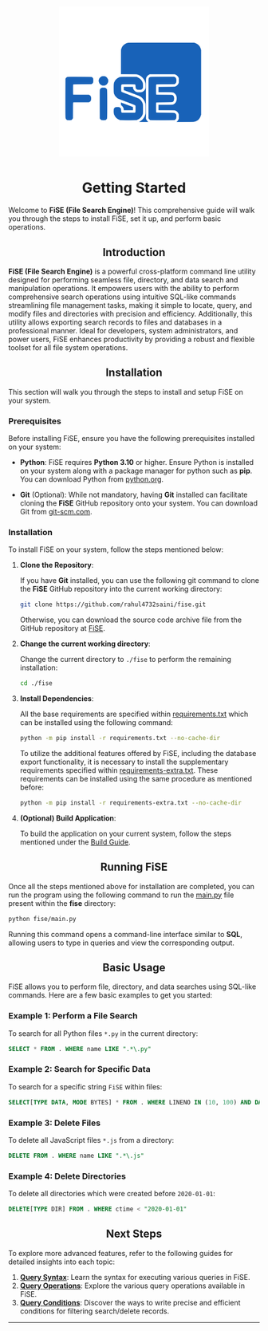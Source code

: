 <h1 align=center><img src="../assets/fise.svg" width=300></h1>

<h1 align=center>Getting Started</h1>

Welcome to **FiSE (File Search Engine)**! This comprehensive guide will walk you through the steps to install FiSE, set it up, and perform basic operations.

<h2 align=center>Introduction</h2>

**FiSE (File Search Engine)** is a powerful cross-platform command line utility designed for performing seamless file, directory, and data search and manipulation operations. It empowers users with the ability to perform comprehensive search operations using intuitive SQL-like commands streamlining file management tasks, making it simple to locate, query, and modify files and directories with precision and efficiency. Additionally, this utility allows exporting search records to files and databases in a professional manner. Ideal for developers, system administrators, and power users, FiSE enhances productivity by providing a robust and flexible toolset for all file system operations.

<h2 align=center>Installation</h2>

This section will walk you through the steps to install and setup FiSE on your system.

### Prerequisites

Before installing FiSE, ensure you have the following prerequisites installed on your system:

- **Python**: FiSE requires **Python 3.10** or higher. Ensure Python is installed on your system along with a package manager for python such as **pip**. You can download Python from [python.org](https://www.python.org/downloads/).

- **Git** (Optional): While not mandatory, having **Git** installed can facilitate cloning the **FiSE** GitHub repository onto your system. You can download Git from [git-scm.com](https://www.git-scm.com).

### Installation

To install FiSE on your system, follow the steps mentioned below:

1. **Clone the Repository**:

   If you have **Git** installed, you can use the following git command to clone the **FiSE** GitHub repository into the current working directory:

   ```bash
   git clone https://github.com/rahul4732saini/fise.git
   ```

   Otherwise, you can download the source code archive file from the GitHub repository at [FiSE](https://www.github.com/rahul4732saini/fise).

2. **Change the current working directory**:

   Change the current directory to `./fise` to perform the remaining installation:

   ```bash
   cd ./fise
   ```

3. **Install Dependencies**:

   All the base requirements are specified within [requirements.txt](../requirements.txt) which can be installed using the following command:

   ```bash
   python -m pip install -r requirements.txt --no-cache-dir
   ```

   To utilize the additional features offered by FiSE, including the database export functionality, it is necessary to install the supplementary requirements specified within [requirements-extra.txt](../requirements-extra.txt). These requirements can be installed using the same procedure as mentioned before:

   ```bash
   python -m pip install -r requirements-extra.txt --no-cache-dir
   ```

4. **(Optional) Build Application**:

   To build the application on your current system, follow the steps mentioned under the [Build Guide](./build-executable.md).

<h2 align=center>Running FiSE</h2>

Once all the steps mentioned above for installation are completed, you can run the program using the following command to run the [main.py](../fise/main.py) file present within the **fise** directory:

```bash
python fise/main.py
```

Running this command opens a command-line interface similar to **SQL**, allowing users to type in queries and view the corresponding output.

<h2 align=center>Basic Usage</h2>

FiSE allows you to perform file, directory, and data searches using SQL-like commands. Here are a few basic examples to get you started:

### Example 1: Perform a File Search

   To search for all Python files `*.py` in the current directory:

   ```SQL
   SELECT * FROM . WHERE name LIKE ".*\.py"
   ```

### Example 2: Search for Specific Data

   To search for a specific string `FiSE` within files:

   ```SQL
   SELECT[TYPE DATA, MODE BYTES] * FROM . WHERE LINENO IN (10, 100) AND DATA LIKE ".*FiSE.*"
   ```

### Example 3: Delete Files

   To delete all JavaScript files `*.js` from a directory:

   ```SQL
   DELETE FROM . WHERE name LIKE ".*\.js"
   ```

### Example 4: Delete Directories

   To delete all directories which were created before `2020-01-01`:

   ```SQL
   DELETE[TYPE DIR] FROM . WHERE ctime < "2020-01-01"
   ```

<h2 align=center>Next Steps</h2>

To explore more advanced features, refer to the following guides for detailed insights into each topic:

1. **[Query Syntax](./query/syntax.md)**: Learn the syntax for executing various queries in FiSE.
2. **[Query Operations](./query/operations.md)**: Explore the various query operations available in FiSE.
3. **[Query Conditions](./query/query-conditions.md)**: Discover the ways to write precise and efficient conditions for filtering search/delete records.

---
